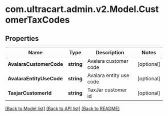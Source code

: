# com.ultracart.admin.v2.Model.CustomerTaxCodes
## Properties

Name | Type | Description | Notes
------------ | ------------- | ------------- | -------------
**AvalaraCustomerCode** | **string** | Avalara customer code | [optional] 
**AvalaraEntityUseCode** | **string** | Avalara entity use code | [optional] 
**TaxjarCustomerId** | **string** | TaxJar customer id | [optional] 


[[Back to Model list]](../README.md#documentation-for-models) [[Back to API list]](../README.md#documentation-for-api-endpoints) [[Back to README]](../README.md)

